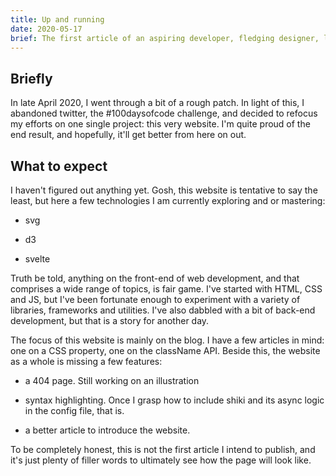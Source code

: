 ```yaml
---
title: Up and running
date: 2020-05-17
brief: The first article of an aspiring developer, fledging designer, long-distance runner
---
```


## Briefly

In late April 2020, I went through a bit of a rough patch. In light of this, I abandoned twitter, the #100daysofcode challenge, and decided to refocus my efforts on one single project: this very website. I'm quite proud of the end result, and hopefully, it'll get better from here on out.

## What to expect

I haven't figured out anything yet. Gosh, this website is tentative to say the least, but here a few technologies I am currently exploring and or mastering:

- svg

- d3

- svelte

Truth be told, anything on the front-end of web development, and that comprises a wide range of topics, is fair game. I've started with HTML, CSS and JS, but I've been fortunate enough to experiment with a variety of libraries, frameworks and utilities. I've also dabbled with a bit of back-end development, but that is a story for another day.

The focus of this website is mainly on the blog. I have a few articles in mind: one on a CSS property, one on the className API. Beside this, the website as a whole is missing a few features:

- a 404 page. Still working on an illustration

- syntax highlighting. Once I grasp how to include shiki and its async logic in the config file, that is.

- a better article to introduce the website.

To be completely honest, this is not the first article I intend to publish, and it's just plenty of filler words to ultimately see how the page will look like.
